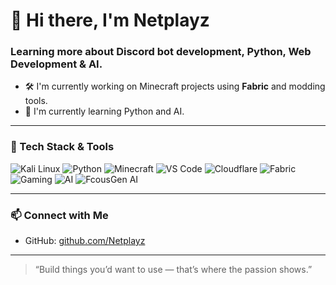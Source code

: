 # 👋 Hi there, I'm Netplayz

### Learning more about Discord bot development, Python, Web Development & AI.

- 🛠️ I'm currently working on Minecraft projects using **Fabric** and modding tools.
- 🌱 I'm currently learning Python and AI.

---

### 🧰 Tech Stack & Tools
![Kali Linux](https://img.shields.io/badge/Kali_Linux-557C94?style=for-the-badge&logo=kalilinux&logoColor=white)
![Python](https://img.shields.io/badge/Python-3670A0?style=for-the-badge&logo=python&logoColor=ffdd54)
![Minecraft](https://img.shields.io/badge/Minecraft-62B47A?style=for-the-badge&logo=minecraft&logoColor=white)
![VS Code](https://img.shields.io/badge/VS_Code-007ACC?style=for-the-badge&logo=visual-studio-code&logoColor=white)
![Cloudflare](https://img.shields.io/badge/Cloudflare-F38020?style=for-the-badge&logo=cloudflare&logoColor=white)
![Fabric](https://img.shields.io/badge/Fabric_Mod-333?style=for-the-badge&logo=minecraft&logoColor=white)
![Gaming](https://img.shields.io/badge/Gaming-9146FF?style=for-the-badge&logo=twitch&logoColor=white)
![AI](https://img.shields.io/badge/Artificial_Intelligence-111111?style=for-the-badge&logo=openai&logoColor=white)
![FcousGen AI](ttps://ibb.co/PZFYqQ54)


---

### 📫 Connect with Me
- GitHub: [github.com/Netplayz](https://github.com/Netplayz)

---

> “Build things you’d want to use — that’s where the passion shows.”

